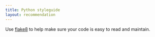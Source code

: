 ```yaml
---
title: Python styleguide
layout: recommendation
---
```


Use [flake8](http://flake8.pycqa.org/) to help make sure your code
is easy to read and maintain.
